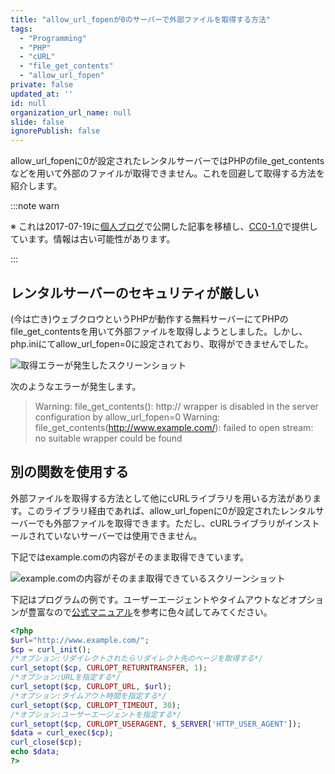 ```yaml
---
title: "allow_url_fopenが0のサーバーで外部ファイルを取得する方法"
tags:
  - "Programming"
  - "PHP"
  - "cURL"
  - "file_get_contents"
  - "allow_url_fopen"
private: false
updated_at: ''
id: null
organization_url_name: null
slide: false
ignorePublish: false
---
```


allow_url_fopenに0が設定されたレンタルサーバーではPHPのfile_get_contentsなどを用いて外部のファイルが取得できません。これを回避して取得する方法を紹介します。

:::note warn

※ これは2017-07-19に[個人ブログ](https://bicstone.me)で公開した記事を移植し、[CC0-1.0](https://creativecommons.org/publicdomain/zero/1.0/deed.ja)で提供しています。情報は古い可能性があります。

:::

## レンタルサーバーのセキュリティが厳しい

(今は亡き)ウェブクロウというPHPが動作する無料サーバーにてPHPのfile_get_contentsを用いて外部ファイルを取得しようとしました。しかし、php.iniにてallow_url_fopen=0に設定されており、取得ができませんでした。

![取得エラーが発生したスクリーンショット](https://qiita-image-store.s3.ap-northeast-1.amazonaws.com/0/684999/e1b3f4be-5aa7-44b8-301a-06679225df63.png)

次のようなエラーが発生します。

> Warning: file_get_contents(): http:// wrapper is disabled in the server configuration by allow_url_fopen=0 Warning: file_get_contents(http://www.example.com/): failed to open stream: no suitable wrapper could be found

## 別の関数を使用する

外部ファイルを取得する方法として他にcURLライブラリを用いる方法があります。このライブラリ経由であれば、allow_url_fopenに0が設定されたレンタルサーバーでも外部ファイルを取得できます。ただし、cURLライブラリがインストールされていないサーバーでは使用できません。

下記ではexample.comの内容がそのまま取得できています。

![example.comの内容がそのまま取得できているスクリーンショット](https://qiita-image-store.s3.ap-northeast-1.amazonaws.com/0/684999/8bb29d01-86d5-7653-82cc-f1f0c7c8f07b.png)

下記はプログラムの例です。ユーザーエージェントやタイムアウトなどオプションが豊富なので[公式マニュアル](https://www.php.net/manual/ja/function.curl-setopt.php)を参考に色々試してみてください。

```php
<?php
$url="http://www.example.com/";
$cp = curl_init();
/*オプション:リダイレクトされたらリダイレクト先のページを取得する*/
curl_setopt($cp, CURLOPT_RETURNTRANSFER, 1);
/*オプション:URLを指定する*/
curl_setopt($cp, CURLOPT_URL, $url);
/*オプション:タイムアウト時間を指定する*/
curl_setopt($cp, CURLOPT_TIMEOUT, 30);
/*オプション:ユーザーエージェントを指定する*/
curl_setopt($cp, CURLOPT_USERAGENT, $_SERVER['HTTP_USER_AGENT']);
$data = curl_exec($cp);
curl_close($cp);
echo $data;
?>
```

